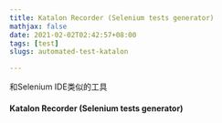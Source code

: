 ```yaml
---
title: Katalon Recorder (Selenium tests generator)
mathjax: false
date: 2021-02-02T02:42:57+08:00
tags: [test]
slugs: automated-test-katalon

---
```


和Selenium IDE类似的工具

#### Katalon Recorder (Selenium tests generator)

